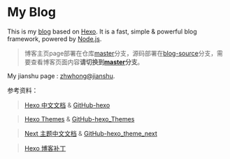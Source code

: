 # My Blog

This is my [blog](https://Hzwcode.github.io/) based on [Hexo](https://hexo.io/). It is a fast, simple & powerful blog framework, powered by [Node.js](https://nodejs.org/en/).

> 博客主页page部署在仓库[master](https://github.com/Hzwcode/Hzwcode.github.io/tree/master)分支，源码部署在[blog-source](https://github.com/Hzwcode/Hzwcode.github.io)分支，需要查看博客页面内容**请切换到[master](https://github.com/Hzwcode/Hzwcode.github.io/tree/master)分支**。

My jianshu page : [zhwhong@jianshu](http://www.jianshu.com/u/38cd2a8c425e).

参考资料：

> [Hexo 中文文档](https://hexo.io/zh-cn/docs/) & [GitHub-hexo](https://github.com/hexojs/hexo)

> [Hexo Themes](https://hexo.io/themes/) & [GitHub-hexo_Themes](https://github.com/hexojs/hexo/wiki/Themes)

> [Next 主题中文文档](http://theme-next.iissnan.com/) & [GitHub-hexo_theme_next](https://github.com/iissnan/hexo-theme-next)

> [Hexo 博客补丁](http://frankorz.com/2016/09/30/Hexo-patch/)
